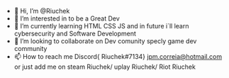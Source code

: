 - 👋 Hi, I’m @Riuchek
- 👀 I’m interested in to be a Great Dev
- 🌱 I’m currently learning HTML CSS JS and in future i´ll learn cybersecurity and Software Development
- 💞️ I’m looking to collaborate on Dev comunity specly game dev community
- 📫 How to reach me Discord{ Riuchek#7134}  jpm.correia@hotmail.com or just add me on steam Riuchek/ uplay Riuchek/ Riot Riuchek

<!---
Riuchek/Riuchek is a ✨ special ✨ repository because its `README.md` (this file) appears on your GitHub profile.
You can click the Preview link to take a look at your changes.
--->
